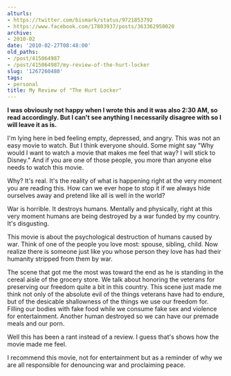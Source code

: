 ```yaml
---
alturls:
- https://twitter.com/bismark/status/9721853792
- https://www.facebook.com/17803937/posts/363362950020
archive:
- 2010-02
date: '2010-02-27T08:48:00'
old_paths:
- /post/415064987
- /post/415064987/my-review-of-the-hurt-locker
slug: '1267260480'
tags:
- personal
title: My Review of "The Hurt Locker"
---
```


__I was obviously not happy when I wrote this and it was also 2:30 AM, so
read accordingly.  But I can't see anything I necessarily disagree with so
I will leave it as is.__

I'm lying here in bed feeling empty, depressed, and angry. This was not an
easy movie to watch. But I think everyone should. Some might say "Why
would I want to watch a movie that makes me feel that way? I will stick to
Disney." And if you are one of those people, you more than anyone else
needs to watch this movie. 

Why? It's real. It's the reality of what is happening right at the very
moment you are reading this. How can we ever hope to stop it if we always
hide ourselves away and pretend like all is well in the world?

War is horrible. It destroys humans. Mentally and physically, right at
this very moment humans are being destroyed by a war funded by my country.
It's disgusting. 

This movie is about the psychological destruction of humans caused by war.
Think of one of the people you love most: spouse, sibling, child. Now
realize there is someone just like you whose person they love has had
their humanity stripped from them by war. 

The scene that got me the most was toward the end as he is standing in the
cereal aisle of the grocery store. We talk about honoring the veterans for
preserving our freedom quite a bit in this country.  This scene just made
me think not only of the absolute evil of the things veterans have had to
endure, but of the desicable shallowness of the things we use our freedom
for.  Filling our bodies with fake food while we consume fake sex and
violence for entertainment.  Another human destroyed so we can have our
premade meals and our porn. 

Well this has been a rant instead of a review. I guess that's shows how
the movie made me feel.

I recommend this movie, not for entertainment but as a reminder of why we
are all responsible for denouncing war and proclaiming peace.
